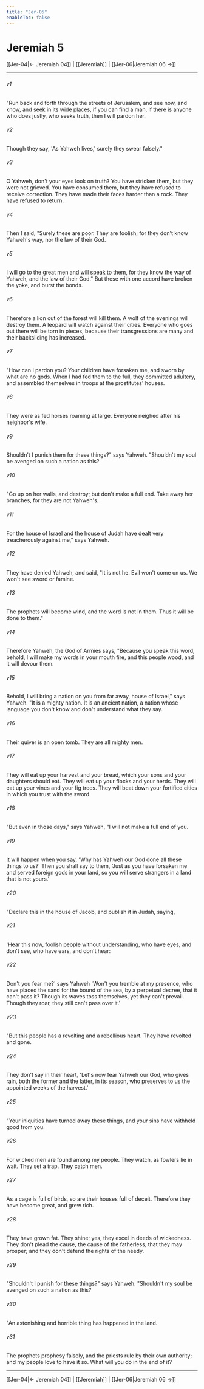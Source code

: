 ```yaml
---
title: "Jer-05"
enableToc: false
---
```

# Jeremiah 5

[[Jer-04|← Jeremiah 04]] | [[Jeremiah]] | [[Jer-06|Jeremiah 06 →]]
***



###### v1 
"Run back and forth through the streets of Jerusalem, and see now, and know, and seek in its wide places, if you can find a man, if there is anyone who does justly, who seeks truth, then I will pardon her. 

###### v2 
Though they say, 'As Yahweh lives,' surely they swear falsely." 

###### v3 
O Yahweh, don't your eyes look on truth? You have stricken them, but they were not grieved. You have consumed them, but they have refused to receive correction. They have made their faces harder than a rock. They have refused to return. 

###### v4 
Then I said, "Surely these are poor. They are foolish; for they don't know Yahweh's way, nor the law of their God. 

###### v5 
I will go to the great men and will speak to them, for they know the way of Yahweh, and the law of their God." But these with one accord have broken the yoke, and burst the bonds. 

###### v6 
Therefore a lion out of the forest will kill them. A wolf of the evenings will destroy them. A leopard will watch against their cities. Everyone who goes out there will be torn in pieces, because their transgressions are many and their backsliding has increased. 

###### v7 
"How can I pardon you? Your children have forsaken me, and sworn by what are no gods. When I had fed them to the full, they committed adultery, and assembled themselves in troops at the prostitutes' houses. 

###### v8 
They were as fed horses roaming at large. Everyone neighed after his neighbor's wife. 

###### v9 
Shouldn't I punish them for these things?" says Yahweh. "Shouldn't my soul be avenged on such a nation as this? 

###### v10 
"Go up on her walls, and destroy; but don't make a full end. Take away her branches, for they are not Yahweh's. 

###### v11 
For the house of Israel and the house of Judah have dealt very treacherously against me," says Yahweh. 

###### v12 
They have denied Yahweh, and said, "It is not he. Evil won't come on us. We won't see sword or famine. 

###### v13 
The prophets will become wind, and the word is not in them. Thus it will be done to them." 

###### v14 
Therefore Yahweh, the God of Armies says, "Because you speak this word, behold, I will make my words in your mouth fire, and this people wood, and it will devour them. 

###### v15 
Behold, I will bring a nation on you from far away, house of Israel," says Yahweh. "It is a mighty nation. It is an ancient nation, a nation whose language you don't know and don't understand what they say. 

###### v16 
Their quiver is an open tomb. They are all mighty men. 

###### v17 
They will eat up your harvest and your bread, which your sons and your daughters should eat. They will eat up your flocks and your herds. They will eat up your vines and your fig trees. They will beat down your fortified cities in which you trust with the sword. 

###### v18 
"But even in those days," says Yahweh, "I will not make a full end of you. 

###### v19 
It will happen when you say, 'Why has Yahweh our God done all these things to us?' Then you shall say to them, 'Just as you have forsaken me and served foreign gods in your land, so you will serve strangers in a land that is not yours.' 

###### v20 
"Declare this in the house of Jacob, and publish it in Judah, saying, 

###### v21 
'Hear this now, foolish people without understanding, who have eyes, and don't see, who have ears, and don't hear: 

###### v22 
Don't you fear me?' says Yahweh 'Won't you tremble at my presence, who have placed the sand for the bound of the sea, by a perpetual decree, that it can't pass it? Though its waves toss themselves, yet they can't prevail. Though they roar, they still can't pass over it.' 

###### v23 
"But this people has a revolting and a rebellious heart. They have revolted and gone. 

###### v24 
They don't say in their heart, 'Let's now fear Yahweh our God, who gives rain, both the former and the latter, in its season, who preserves to us the appointed weeks of the harvest.' 

###### v25 
"Your iniquities have turned away these things, and your sins have withheld good from you. 

###### v26 
For wicked men are found among my people. They watch, as fowlers lie in wait. They set a trap. They catch men. 

###### v27 
As a cage is full of birds, so are their houses full of deceit. Therefore they have become great, and grew rich. 

###### v28 
They have grown fat. They shine; yes, they excel in deeds of wickedness. They don't plead the cause, the cause of the fatherless, that they may prosper; and they don't defend the rights of the needy. 

###### v29 
"Shouldn't I punish for these things?" says Yahweh. "Shouldn't my soul be avenged on such a nation as this? 

###### v30 
"An astonishing and horrible thing has happened in the land. 

###### v31 
The prophets prophesy falsely, and the priests rule by their own authority; and my people love to have it so. What will you do in the end of it?

***
[[Jer-04|← Jeremiah 04]] | [[Jeremiah]] | [[Jer-06|Jeremiah 06 →]]
